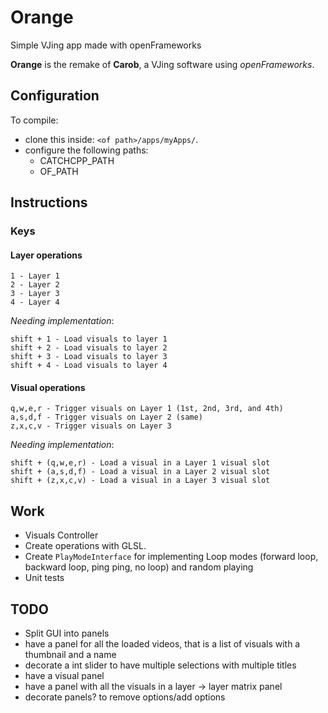 # Orange
Simple VJing app made with openFrameworks

**Orange** is the remake of **Carob**, a VJing software using *openFrameworks*.

## Configuration

To compile:
 - clone this inside: `<of path>/apps/myApps/`.
 - configure the following paths:
   - CATCHCPP_PATH
   - OF_PATH 

## Instructions

### Keys

#### Layer operations


```
1 - Layer 1
2 - Layer 2
3 - Layer 3
4 - Layer 4
```

*Needing implementation*:

```
shift + 1 - Load visuals to layer 1
shift + 2 - Load visuals to layer 2
shift + 3 - Load visuals to layer 3
shift + 4 - Load visuals to layer 4
```


#### Visual operations

```
q,w,e,r - Trigger visuals on Layer 1 (1st, 2nd, 3rd, and 4th)
a,s,d,f - Trigger visuals on Layer 2 (same)
z,x,c,v - Trigger visuals on Layer 3
```

*Needing implementation*:

```
shift + (q,w,e,r) - Load a visual in a Layer 1 visual slot
shift + (a,s,d,f) - Load a visual in a Layer 2 visual slot
shift + (z,x,c,v) - Load a visual in a Layer 3 visual slot
```
## Work

- Visuals Controller
- Create operations with GLSL.
- Create `PlayModeInterface` for implementing Loop modes (forward loop, backward loop, ping ping, no loop) and random playing
- Unit tests

## TODO

- Split GUI into panels
- have a panel for all the loaded videos, that is a list of visuals with a thumbnail and a name
- decorate a int slider to have multiple selections with multiple titles
- have a visual panel
- have a panel with all the visuals in a layer -> layer matrix panel
- decorate panels? to remove options/add options
